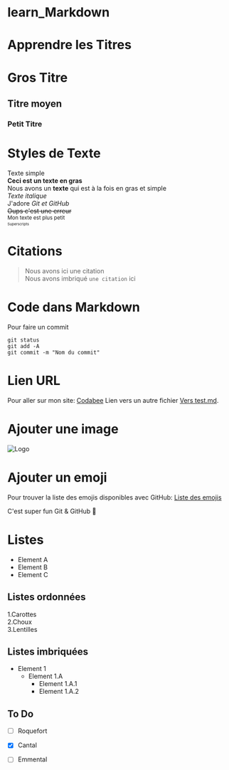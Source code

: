 # learn_Markdown

# Apprendre les Titres
# Gros Titre
## Titre moyen
### Petit Titre

# Styles de Texte
Texte simple  
**Ceci est un texte en gras**  
Nous avons un __texte__ qui est à la fois en gras et simple  
*Texte italique*  
J'adore *Git et GitHub*  
~~Oups c'est une erreur~~  
<sub>Mon texte est plus petit<sub>  
<sup>Superscripts<sup>  

# Citations
> Nous avons ici une citation  
Nous avons imbriqué `une citation` ici

# Code dans Markdown

Pour faire un commit  
```
git status  
git add -A  
git commit -m "Nom du commit"  
```

# Lien URL

Pour aller sur mon site: [Codabee](https://codabee.com)
Lien vers un autre fichier [Vers test.md](test.md).

# Ajouter une image

![Logo](https://codabee.com/wp-content/uploads/2022/04/logo_white.png)


# Ajouter un emoji

Pour trouver la liste des emojis disponibles avec GitHub: [Liste des emojis](https://github.com/ikatyang/emoji-cheat-sheet/blob/master/README.md)  

C'est super fun Git & GitHub :rofl:  

# Listes
* Element A  
* Element B  
* Element C  

## Listes ordonnées
1.Carottes  
2.Choux  
3.Lentilles  

## Listes imbriquées
* Element 1
    * Element 1.A
        * Element 1.A.1
        * Element 1.A.2

## To Do
* [ ] Roquefort
* [x] Cantal
* [ ] Emmental



